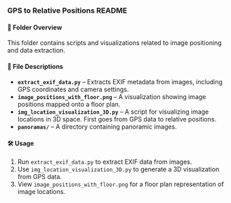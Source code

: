 ### GPS to Relative Positions README  

#### 📂 Folder Overview  
This folder contains scripts and visualizations related to image positioning and data extraction.  

#### 📄 File Descriptions  
- **`extract_exif_data.py`** – Extracts EXIF metadata from images, including GPS coordinates and camera settings.  
- **`image_positions_with_floor.png`** – A visualization showing image positions mapped onto a floor plan.
- **`img_location_visualization_3D.py`** – A script for visualizing image locations in 3D space.   First goes from GPS data to relative positions.
- **`panoramas/`** – A directory containing panoramic images.  

#### 🛠️ Usage  
1. Run `extract_exif_data.py` to extract EXIF data from images.  
2. Use `img_location_visualization_3D.py` to generate a 3D visualization from GPS data.  
3. View `image_positions_with_floor.png` for a floor plan representation of image locations.  